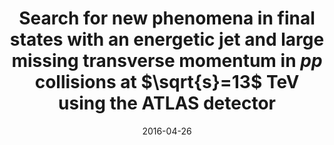 ---
title: "Search for new phenomena in final states with an energetic jet and large missing transverse momentum in $pp$ collisions at $\\sqrt{s}=13$  TeV using the ATLAS detector"
date: 2016-04-26
venue: Phys. Rev. D 94 (2016) 032005
link: https://doi.org/10.1103/PhysRevD.94.032005
inspire_id: 1452559
---